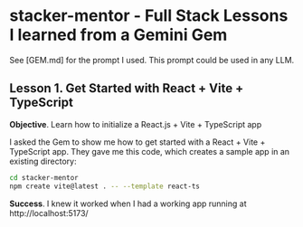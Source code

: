# stacker-mentor - Full Stack Lessons I learned from a Gemini Gem

See [GEM.md] for the prompt I used. This prompt could be used in any LLM.

## Lesson 1. Get Started with React + Vite + TypeScript

**Objective**. Learn how to initialize a React.js + Vite + TypeScript app

I asked the Gem to show me how to get started with a React + Vite + TypeScript app. They
gave me this code, which creates a sample app in an existing directory:

```bash
cd stacker-mentor
npm create vite@latest . -- --template react-ts
```

**Success**. I knew it worked when I had a working app running at http://localhost:5173/


